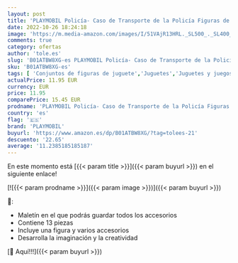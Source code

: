 ```yaml
---
layout: post
title: 'PLAYMOBIL Policía- Caso de Transporte de la Policía Figuras de Juguete  Multicolor  5648 '
date: 2022-10-26 18:24:18
image: 'https://m.media-amazon.com/images/I/51VAjR13HRL._SL500_._SL400_.jpg'
comments: true
category: ofertas
author: 'tole.es'
slug: 'B01ATBW8XG-es PLAYMOBIL Policía- Caso de Transporte de la Policía...'
sku: 'B01ATBW8XG-es'
tags: [ 'Conjuntos de figuras de juguete','Juguetes','Juguetes y juegos','Muñecos y figuras','playmobil','🇪🇸', ]
actualPrice: 11.95 EUR
currency: EUR
price: 11.95
comparePrice: 15.45 EUR
prodname: 'PLAYMOBIL Policía- Caso de Transporte de la Policía Figuras de Juguete  Multicolor  5648 '
country: 'es'
flag: '🇪🇸'
brand: 'PLAYMOBIL'
buyurl: 'https://www.amazon.es/dp/B01ATBW8XG/?tag=tolees-21'
descuento: '22.65'
average: '11.2385185185187'
---
```


En este momento está [{{< param title >}}]({{< param buyurl >}}) en el siguiente enlace!

[![{{< param prodname >}}]({{< param image >}})]({{< param buyurl >}})

🔎:

- Maletín en el que podrás guardar todos los accesorios
- Contiene 13 piezas
- Incluye una figura y varios accesorios
- Desarrolla la imaginación y la creatividad

[🛒 Aquí!!!]({{< param buyurl >}})
